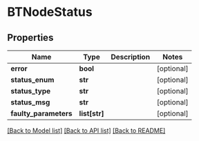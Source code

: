 # BTNodeStatus

## Properties
Name | Type | Description | Notes
------------ | ------------- | ------------- | -------------
**error** | **bool** |  | [optional] 
**status_enum** | **str** |  | [optional] 
**status_type** | **str** |  | [optional] 
**status_msg** | **str** |  | [optional] 
**faulty_parameters** | **list[str]** |  | [optional] 

[[Back to Model list]](../README.md#documentation-for-models) [[Back to API list]](../README.md#documentation-for-api-endpoints) [[Back to README]](../README.md)


